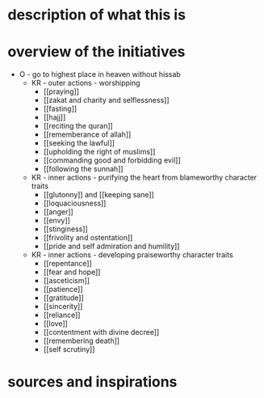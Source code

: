 
# description of what this is

# overview of the initiatives 

- O - go to highest place in heaven without hissab
	- KR - outer actions - worshipping
		- [[praying]]
		- [[zakat and charity and selflessness]]
		- [[fasting]]
		- [[hajj]]
		- [[reciting the quran]]
		- [[rememberance of allah]]
		- [[seeking the lawful]]
		- [[upholding the right of muslims]]
		- [[commanding good and forbidding evil]]
		- [[following the sunnah]]
	- KR - inner actions - purifying the heart from blameworthy character traits
		- [[glutonny]] and [[keeping sane]]
		- [[loquaciousness]]
		- [[anger]]
		- [[envy]]
		- [[stinginess]]
		- [[frivolity and ostentation]]
		- [[pride and self admiration and humility]]
	- KR - inner actions - developing praiseworthy character traits
		- [[repentance]]
		- [[fear and hope]]
		- [[asceticism]]
		- [[patience]]
		- [[gratitude]]
		- [[sincerity]]
		- [[reliance]]
		- [[love]]
		- [[contentment with divine decree]]
		- [[remembering death]]
		- [[self scrutiny]]

# sources and inspirations
